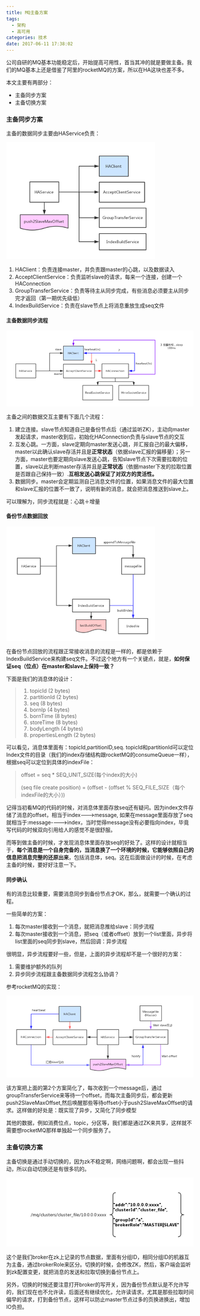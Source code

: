 ```yaml
---
title: MQ主备方案
tags:
  - 架构
  - 高可用
categories: 技术
date: 2017-06-11 17:38:02
---
```



公司自研的MQ基本功能稳定后，开始提高可用性，首当其冲的就是要做主备。我们的MQ基本上还是借鉴了阿里的rocketMQ的方案，所以在HA这块也差不多。

本文主要有两部分：

* 主备同步方案
* 主备切换方案

### 主备同步方案

主备的数据同步主要由HAService负责：

<img src="/images/middleware/mq-ha-1.png" style="width:400px"/>


1. HAClient：负责连接master，并负责跟master的心跳，以及数据读入
2. AcceptClientService：负责监听slave的请求，每来一个连接，创建一个HAConnection
3. GroupTransferService：负责等待主从同步完成，有些消息必须要主从同步完才返回（第一期优先级低）
4. IndexBuildService：负责在slave节点上将消息重放生成seq文件

#### 主备数据同步流程

![](/images/middleware/mq-ha-2.png)

主备之间的数据交互主要有下面几个流程：

1. 建立连接。slave节点知道自己是备份节点后（通过监听ZK），主动向master发起请求，master收到后，初始化HAConnection负责与slave节点的交互
2. 互发心跳。一方面，slave定期向master发送心跳，并汇报自己的最大偏移，master以此确认slave存活并且是<strong>正常状态</strong>（依据slave汇报的偏移量）；另一方面，master也要定期向slave发送心跳，告知slave节点下次需要拉取的位置，slave以此判断master存活并且是<strong>正常状态</strong>（依据master下发的拉取位置是否跟自己保持一致）.<strong>互相发送心跳保证了对双方的灵活性。</strong>
3. 数据同步。master会定期监测自己消息文件的位置，如果消息文件的最大位置和slave汇报的位置不一致了，说明有新的消息，就会把消息推送到slave上。

可以理解为，同步流程就是：心跳＋增量

#### 备份节点数据回放

<img src="/images/middleware/mq-ha-3.png" style="width:400px"/>

在备份节点回放的流程跟正常接收消息的流程是一样的，都是依赖于IndexBuildService来构建seq文件。不过这个地方有一个关键点，就是，<strong>如何保证seq（位点）在master和slave上保持一致？</strong>

下面是我们的消息体的设计：
>1. topicId (2 bytes)
>2. partitionId (2 bytes)
>3. seq (8 bytes)
>4. bornIp (4 bytes)
>5. bornTime (8 bytes)
>6. storeTime (8 bytes)
>7. bodyLength (4 bytes)
>8. propertiesLength (2 bytes)

可以看见，消息体里面有：topicId,partitionID,seq.  topicId和partitionId可以定位Index文件的目录（我们的index存储结构跟rocketMQ的consumeQueue一样），根据seq可以定位到具体的indexFile：
> offset = seq * SEQ_UNIT_SIZE(每个index的大小)
>
> (seq file create position) = (offset - (offset % SEQ_FILE_SIZE（每个indexFile的大小）))
> 

记得当初看MQ的代码的时候，对消息体里面存放seq还有疑问。因为index文件存储了消息的offset，相当于index--->message, 如果在message里面存放了seq就相当于:message---->index，当时觉得message没有必要指向index，毕竟写代码的时候双向引用给人的感觉不是很舒服。

而等到做主备的时候，才发现消息体里面存放seq的好处了。这样的设计就相当于，<strong>每个消息是一个自身完备的，当消息换了一个环境的时候，它能够依照自己的信息把消息完整的还原出来</strong>，包括消息体，seq。这在后面做设计的时候，在考虑主备的时候，要好好注意一下。

#### 同步确认

有的消息比较重要，需要消息同步到备份节点才OK，那么，就需要一个确认的过程。

一些简单的方案：

1. 每次master接收到一个消息，就把消息推给slave：同步流程
2. 每次master接收到一个消息，把seq（或者offset）放到一个list里面，异步将list里面的seq同步到slave，然后回调：异步流程

很明显，异步流程要好一些，但是，上面的异步流程却不是一个很好的方案：

1. 需要维护额外的队列
2. 异步同步流程跟主备数据同步流程怎么协调？

参考rocketMQ的实现：

![](/images/middleware/mq-ha-4.png)

该方案把上面的第2个方案简化了，每次收到一个message后，通过groupTransferService来等待一个offset，而每次主备同步后，都会更新push2SlaveMaxOffset,然后唤醒那些等待offset小于push2SlaveMaxOffset的请求。这样做的好处是：既实现了异步，又简化了同步模型

其他的数据，例如消费位点，topic，分区等，我们都是通过ZK来共享，这样就不需要想rocketMQ那样单独起一个同步服务了。

### 主备切换方案

主备切换是通过手动切换的，因为zk不稳定啊，网络问题啊，都会出现一些抖动，所以自动切换还是有很多坑的。

![](/images/middleware/mq-ha-5.png)

这个是我们broker在zk上记录的节点数据，里面有分组ID，相同分组ID的机器互为主备，通过brokerRole来区分。切换的时候，会修改ZK，然后，客户端会监听到zk配置变更，就把消息的发送和拉取切换到备份节点上。

另外，切换的时候还要注意打开broker的写开关，因为备份节点默认是不允许写的，我们现在也不允许读，后面还有继续优化，允许读请求，尤其是那些拉取时间偏早的请求，打到备份节点，这样可以防止master节点过多的页换进换出，增加IO负担。
